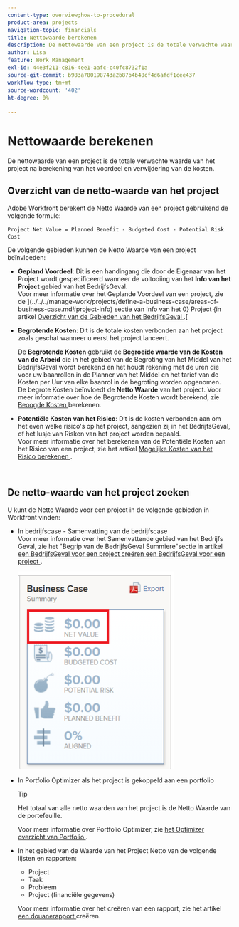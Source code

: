 ```yaml
---
content-type: overview;how-to-procedural
product-area: projects
navigation-topic: financials
title: Nettowaarde berekenen
description: De nettowaarde van een project is de totale verwachte waarde van het project na berekening van het voordeel en verwijdering van de kosten.
author: Lisa
feature: Work Management
exl-id: 44e3f211-c816-4ee1-aafc-c40fc8732f1a
source-git-commit: b983a780198743a2b87b4b48cf4d6afdf1cee437
workflow-type: tm+mt
source-wordcount: '402'
ht-degree: 0%

---
```


# Nettowaarde berekenen

De nettowaarde van een project is de totale verwachte waarde van het project na berekening van het voordeel en verwijdering van de kosten.

## Overzicht van de netto-waarde van het project

Adobe Workfront berekent de Netto Waarde van een project gebruikend de volgende formule:

```
Project Net Value = Planned Benefit - Budgeted Cost - Potential Risk Cost
```

De volgende gebieden kunnen de Netto Waarde van een project beïnvloeden:

* **Gepland Voordeel**: Dit is een handingang die door de Eigenaar van het Project wordt gespecificeerd wanneer de voltooiing van het **Info van het Project** gebied van het BedrijfsGeval.\
  Voor meer informatie over het Geplande Voordeel van een project, zie de ](../../../manage-work/projects/define-a-business-case/areas-of-business-case.md#project-info) sectie van Info van het 0} Project {in artikel [ Overzicht van de Gebieden van het BedrijfsGeval ](../../../manage-work/projects/define-a-business-case/areas-of-business-case.md).[

* **Begrotende Kosten**: Dit is de totale kosten verbonden aan het project zoals geschat wanneer u eerst het project lanceert.

  De **Begrotende Kosten** gebruikt de **Begroeide waarde van de Kosten van de Arbeid** die in het gebied van de Begroting van het Middel van het BedrijfsGeval wordt berekend en het houdt rekening met de uren die voor uw baanrollen in de Planner van het Middel en het tarief van de Kosten per Uur van elke baanrol in de begroting worden opgenomen.\
  De begrote Kosten beïnvloedt de **Netto Waarde** van het project. Voor meer informatie over hoe de Begrotende Kosten wordt berekend, zie [ Beoogde Kosten ](../../../manage-work/projects/project-finances/budgeted-cost.md) berekenen.

* **Potentiële Kosten van het Risico**: Dit is de kosten verbonden aan om het even welke risico&#39;s op het project, aangezien zij in het BedrijfsGeval, of het lusje van Risken van het project worden bepaald.\
  Voor meer informatie over het berekenen van de Potentiële Kosten van het Risico van een project, zie het artikel [ Mogelijke Kosten van het Risico berekenen ](../../../manage-work/projects/project-finances/potential-risk-cost.md).

   

## De netto-waarde van het project zoeken

U kunt de Netto Waarde voor een project in de volgende gebieden in Workfront vinden:

* In bedrijfscase - Samenvatting van de bedrijfscase \
  Voor meer informatie over het Samenvattende gebied van het Bedrijfs Geval, zie het &quot;Begrip van de BedrijfsGeval Summiere&quot;sectie in artikel [ een BedrijfsGeval voor een project ](../../../manage-work/projects/define-a-business-case/create-business-case.md) [ creëren een BedrijfsGeval voor een project ](../../../manage-work/projects/define-a-business-case/create-business-case.md).

  ![ Netto waarde op bedrijfsgeval ](assets/net-value-on-business-case-summary-highlighted-350x444.png)

* In Portfolio Optimizer als het project is gekoppeld aan een portfolio

  >[!TIP]
  >
  >Het totaal van alle netto waarden van het project is de Netto Waarde van de portefeuille.

  Voor meer informatie over Portfolio Optimizer, zie [ het Optimizer overzicht van Portfolio ](../../../manage-work/portfolios/portfolio-optimizer/portfolio-optimizer-overview.md).

* In het gebied van de Waarde van het Project Netto van de volgende lijsten en rapporten:

   * Project
   * Taak
   * Probleem
   * Project (financiële gegevens)

  Voor meer informatie over het creëren van een rapport, zie het artikel [ een douanerapport ](../../../reports-and-dashboards/reports/creating-and-managing-reports/create-custom-report.md) creëren.

